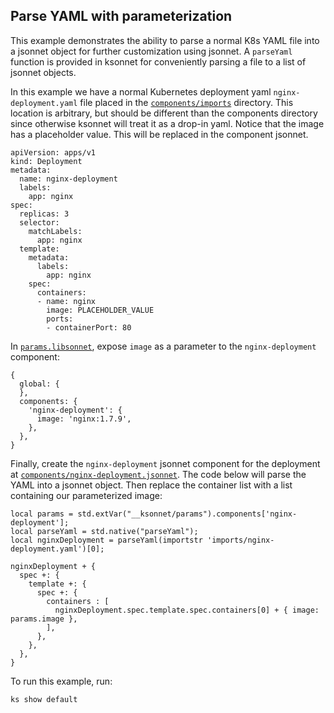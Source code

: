 ## Parse YAML with parameterization

This example demonstrates the ability to parse a normal K8s YAML file into a jsonnet object for
further customization using jsonnet. A `parseYaml` function is provided in ksonnet for conveniently
parsing a file to a list of jsonnet objects.

In this example we have a normal Kubernetes deployment yaml `nginx-deployment.yaml` file placed in
the [`components/imports`](components/imports) directory. This location is arbitrary, but should be
different than the components directory since otherwise ksonnet will treat it as a drop-in yaml.
Notice that the image has a placeholder value. This will be replaced in the component jsonnet.

```
apiVersion: apps/v1
kind: Deployment
metadata:
  name: nginx-deployment
  labels:
    app: nginx
spec:
  replicas: 3
  selector:
    matchLabels:
      app: nginx
  template:
    metadata:
      labels:
        app: nginx
    spec:
      containers:
      - name: nginx
        image: PLACEHOLDER_VALUE
        ports:
        - containerPort: 80
```

In [`params.libsonnet`](components/params.libsonnet), expose `image` as a parameter to the
`nginx-deployment` component:
```
{
  global: {
  },
  components: {
    'nginx-deployment': {
      image: 'nginx:1.7.9',
    },
  },
}
```

Finally, create the `nginx-deployment` jsonnet component for the deployment at 
[`components/nginx-deployment.jsonnet`](components/nginx-deployment.jsonnet).
The code below will parse the YAML into a jsonnet object. Then replace the container list with
a list containing our parameterized image:

```
local params = std.extVar("__ksonnet/params").components['nginx-deployment'];
local parseYaml = std.native("parseYaml");
local nginxDeployment = parseYaml(importstr 'imports/nginx-deployment.yaml')[0];

nginxDeployment + {
  spec +: {
    template +: {
      spec +: {
        containers : [
          nginxDeployment.spec.template.spec.containers[0] + { image: params.image },
        ],
      },
    },
  },
}
```

To run this example, run:
```
ks show default
```
